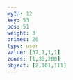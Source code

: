 ```yaml
---
myId: 12
key: 53
pos: 51
weight: 3
primes: 20
type: user
value: [37,1,1,1]
zones: [1,30,200]
object: [2,101,111]
---
```

